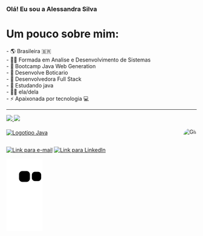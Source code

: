 ### Olá! Eu sou a Alessandra Silva

   <h1>Um pouco sobre mim:</h1>
- 🌎 Brasileira 🇧🇷</br>
- 👩‍🎓 Formada em Analise e Desenvolvimento de Sistemas</br>
- 📘 Bootcamp Java Web Generation</br>
- 📘 Desenvolve Boticario </br>
- 🔭 Desenvolvedora Full Stack </br>
- 🌱 Estudando java</br>
- 👩🏽 ela/dela</br>
- ⚡ Apaixonada por tecnologia 💻</br>
 <hr>

</div align="center">
  <a href="https://github.com/Alessandra07">
   <img height="140em" src="https://github-readme-stats.vercel.app/api?username=Alessandra07&show_icons=true&theme=dracula&include_all_commits=true&count_private=true"/>
  <img height="140em" src="https://github-readme-stats.vercel.app/api/top-langs/?username=Alessandra07&layout=compact&langs_count=7&theme=dracula"/>
</div>
 </div>
 <div style="display: inline_block"><br>
 <img align="center" alt="Logotipo Java" height="40" width="60"  src="https://cdn.jsdelivr.net/gh/devicons/devicon/icons/java/java-original.svg">
  <img align="right" alt="Gif" height="150" style="border-radius:50px;" src="https://user-images.githubusercontent.com/93807302/163216339-d64a9db9-7ac7-45fa-9518-a32a60cc7b29.gif">
 </div>
  
  ##
  
  <div> 
  <a href = "mailto:alessandra.sandra.1996@gmail.com"><img alt="Link para e-mail" height="40"  width="150" src="https://img.shields.io/badge/-Gmail-%23333?style=for-the-badge&logo=gmail&logoColor=white" target="_blank"></a>
  <a href="https://www.linkedin.com/in/alessandra-silva-a01821214" target="_blank"><img alt="Link para LinkedIn"  height="40"  width="150" src="https://img.shields.io/badge/-LinkedIn-%230077B5?style=for-the-badge&logo=linkedin&logoColor=white" target="_blank"></a> 

   </div> 
   

  ![Snake animation](https://github.com/Alessandra07/Alessandra07/blob/output/github-contribution-grid-snake.svg)

   
